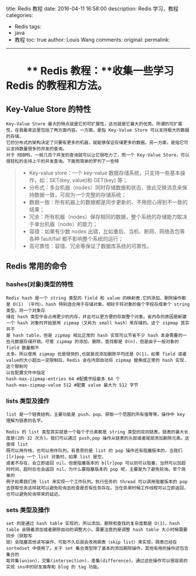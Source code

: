 title:  Redis 教程
date: 2016-04-11 16:58:00
description: Redis 学习，教程
categories:
- Redis
tags:
- java
- 教程
toc: true
author: Louis Wang
comments:
original:
permalink: 
---
　　** Redis 教程：**收集一些学习Redis 的教程和方法。
===================================

## Key-Value Store 的特性
          
    Key-Value Store 最大的特点就是它的可扩展性，这也就是它最大的优势。所谓的可扩展性，在我看来这里包括了两方面内容。一方面，是指 Key-Value Store 可以支持极大的数据的存储，
    它的分布式的架构决定了只要有更多的机器，就能够保证存储更多的数据。另一方面，是指它可以支持数量很多的并发的查询。
    对于 RDBMS，一般几百个并发的查询就可以让它很吃力了，而一个 Key-Value Store，可以很轻松的支持上千的并发查询。下面而简单的罗列了一些特  
      
> - Key-value store：一个 key-value 数据存储系统，只支持一些基本操作，如：SET(key, value)和 GET(key) 等；
> - 分布式：多台机器（nodes）同时存储数据和状态，彼此交换消息来保持数据一致，可视为一个完整的存储系统；
> - 数据一致：所有机器上的数据都是同步更新的、不用担心得到不一致的结果；
> - 冗余：所有机器（nodes）保存相同的数据，整个系统的存储能力取决于单台机器（node）的能力；
> - 容错：如果有少数 nodes 出错，比如重启、当机、断网、网络丢包等各种 fault/fail 都不影响整个系统的运行；
> - 高可靠性：容错、冗余等保证了数据库系统的可靠性。

## Redis 常用的命令
### hashes(对象)类型的特性
          
    Redis hash 是一个 string 类型的 field 和 value 的映射表.它的添加、删除操作都是 O(1) （平均）。hash 特别适合用于存储对象。相较于将对象的每个字段存成单个 string 类型。将一个对象存
    储在 hash 类型中会占用更少的内存，并且可以更方便的存取整个对象。省内存的原因是新建一个 hash 对象时开始是用 zipmap（又称为 small hash）来存储的。这个 zipmap 其实并不
    是 hash table，但是 zipmap 相比正常的 hash 实现可以节省不少 hash 本身需要的一些元数据存储开销。尽管 zipmap 的添加，删除，查找都是 O(n)，但是由于一般对象的 field 数量都不
    太多。所以使用 zipmap 也是很快的,也就是说添加删除平均还是 O(1)。如果 field 或者 value的大小超出一定限制后，Redis 会在内部自动将 zipmap 替换成正常的 hash 实现. 这个限制可
    以在配置文件中指定
    hash-max-zipmap-entries 64 #配置字段最多 64 个
    hash-max-zipmap-value 512 #配置 value 最大为 512 字节

### lists  类型及操作

    list 是一个链表结构，主要功能是 push、pop、获取一个范围的所有值等等，操作中 key 理解为链表的名字。
    
    Redis 的 list 类型其实就是一个每个子元素都是 string 类型的双向链表。链表的最大长度是(2的 32 次方)。我们可以通过 push,pop 操作从链表的头部或者尾部添加删除元素。这使得 list
    既可以用作栈，也可以用作队列。有意思的是 list 的 pop 操作还有阻塞版本的，当我们[lr]pop 一个 list 对象时，如果 list 是空，
    或者不存在，会立即返回 nil。但是阻塞版本的 b[lr]pop 可以则可以阻塞，当然可以加超时时间，超时后也会返回 nil。为什么要阻塞版本的 pop 呢，主要是为了避免轮询。举个简单的
    例子如果我们用 list 来实现一个工作队列。执行任务的 thread 可以调用阻塞版本的 pop 去获取任务这样就可以避免轮询去检查是否有任务存在。当任务来时候工作线程可以立即返回，
    也可以避免轮询带来的延迟。
    
### sets  类型及操作

    set 的是通过 hash table 实现的，所以添加、删除和查找的复杂度都是 O(1)。hash table 会随着添加或者删除自动的调整大小。需要注意的是调整 hash table 大小时候需要同步（获取写
    锁）会阻塞其他读写操作，可能不久后就会改用跳表（skip list）来实现，跳表已经在 sortedset 中使用了。关于 set 集合类型除了基本的添加删除操作，其他有用的操作还包含集合的
    取并集(union)，交集(intersection)，差集(difference)。通过这些操作可以很容易的实现 sns中的好友推荐和 blog 的 tag 功能。   
    